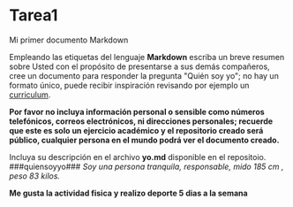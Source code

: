 # Tarea1
Mi primer documento Markdown

Empleando las etiquetas del lenguaje **Markdown** escriba un breve resumen sobre Usted con el propósito de presentarse a sus demás compañeros, cree un documento para responder la pregunta "Quién soy yo"; no hay un formato único, puede recibir inspiración revisando por ejemplo un [curriculum](https://www.modelos-de-curriculum.com/curriculum-academico/). 

**Por favor no incluya información personal o sensible como números telefónicos, correos electrónicos, ni direcciones personales; recuerde que este es solo un ejercicio académico y el repositorio creado será público, cualquier persona en el mundo podrá ver el documento creado.**

Incluya su descripción en el archivo **yo.md** disponible en el repositoio.
###quiensoyyo###
*Soy una persona tranquila, responsable, mido 185 cm , peso 83 kilos.*        

**Me gusta la actividad fisica y realizo deporte 5 dias a la semana**
